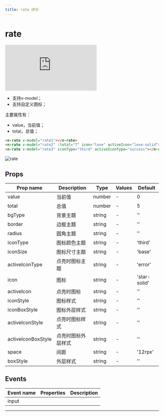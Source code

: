 ```yaml
---
title: rate 评分
---
```


# rate

<div class="demo-box">
	<iframe scrolling="auto" frameborder="0" src="https://npro.redou.vip/h5/#/pages/input/rate" class="demo-box-iframe"></iframe>
</div>

- 支持v-model；
- 支持自定义图标；

主要属性有：

- value，当前值；
- total，总值；

```html
<n-rate v-model="rate1"></n-rate>
<n-rate v-model="rate2" :total="7" icon="love" activeIcon="love-solid"></n-rate>
<n-rate v-model="rate3" iconType="third" activeIconType="success"></n-rate>
```

![rate](/img/coms/rate.jpg)

## Props

| Prop name          | Description | Type   | Values | Default      |
| ------------------ | ----------- | ------ | ------ | ------------ |
| value              |    当前值   | number | -      | 0            |
| total              |    总值    | number | -      | 5            |
| bgType             |    背景主题   | string | -      | ''           |
| border             |   边框主题  | string | -      | ''           |
| radius             |   圆角主题 | string | -      | ''           |
| iconType           |   图标颜色主题   | string | -      | 'third'      |
| iconSize           |  图标尺寸主题  | string | -      | 'base'       |
| activeIconType     |  点亮时图标主题  | string | -      | 'error'      |
| icon               |  图标   | string | -      | 'star-solid' |
| activeIcon         |  点亮时图标   | string | -      | ''           |
| iconStyle          |  图标样式    | string | -      | ''           |
| iconBoxStyle       |  图标外层样式   | string | -      | ''           |
| activeIconStyle    |  点亮时图标样式  | string | -      | ''           |
| activeIconBoxStyle |   点亮时图标外层样式 | string | -      | ''           |
| space              |  间距  | string | -      | '12rpx'      |
| boxStyle           |  外层样式  | string | -      | ''           |

## Events

| Event name | Properties | Description |
| ---------- | ---------- | ----------- |
| input      |            |

---
